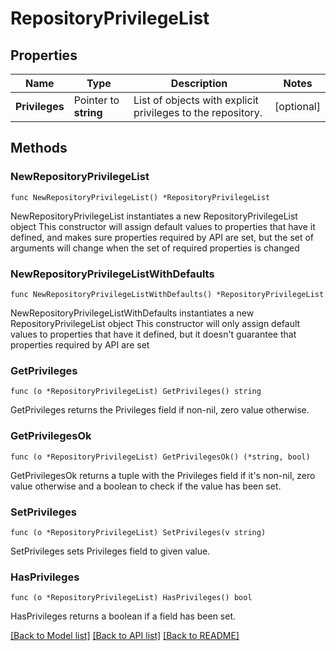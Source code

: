 # RepositoryPrivilegeList

## Properties

Name | Type | Description | Notes
------------ | ------------- | ------------- | -------------
**Privileges** | Pointer to **string** | List of objects with explicit privileges to the repository. | [optional] 

## Methods

### NewRepositoryPrivilegeList

`func NewRepositoryPrivilegeList() *RepositoryPrivilegeList`

NewRepositoryPrivilegeList instantiates a new RepositoryPrivilegeList object
This constructor will assign default values to properties that have it defined,
and makes sure properties required by API are set, but the set of arguments
will change when the set of required properties is changed

### NewRepositoryPrivilegeListWithDefaults

`func NewRepositoryPrivilegeListWithDefaults() *RepositoryPrivilegeList`

NewRepositoryPrivilegeListWithDefaults instantiates a new RepositoryPrivilegeList object
This constructor will only assign default values to properties that have it defined,
but it doesn't guarantee that properties required by API are set

### GetPrivileges

`func (o *RepositoryPrivilegeList) GetPrivileges() string`

GetPrivileges returns the Privileges field if non-nil, zero value otherwise.

### GetPrivilegesOk

`func (o *RepositoryPrivilegeList) GetPrivilegesOk() (*string, bool)`

GetPrivilegesOk returns a tuple with the Privileges field if it's non-nil, zero value otherwise
and a boolean to check if the value has been set.

### SetPrivileges

`func (o *RepositoryPrivilegeList) SetPrivileges(v string)`

SetPrivileges sets Privileges field to given value.

### HasPrivileges

`func (o *RepositoryPrivilegeList) HasPrivileges() bool`

HasPrivileges returns a boolean if a field has been set.


[[Back to Model list]](../README.md#documentation-for-models) [[Back to API list]](../README.md#documentation-for-api-endpoints) [[Back to README]](../README.md)


